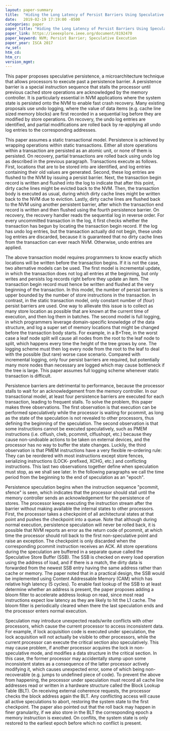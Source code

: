 ```yaml
---
layout: paper-summary
title:  "Hiding the Long Latency of Persist Barriers Using Speculative Execution"
date:   2019-02-19 17:19:00 -0500
categories: paper
paper_title: "Hiding the Long Latency of Persist Barriers Using Speculative Execution"
paper_link: https://ieeexplore.ieee.org/document/8192470
paper_keyword: NVM; Persist Barrier; Speculative Execution
paper_year: ISCA 2017
rw_set: 
htm_cd: 
htm_cr: 
version_mgmt: 
---  
```


This paper proposes speculative persistence, a microarchitecture technique that allows processors to execute past a 
persistence barrier. A persistence barrier is a special instruction sequence that stalls the processor until previous
cached store operations are acknowledged by the memory controller. It is particularly essential in NVM applications
where the system state is persisted onto the NVM to enable fast crash recovery. Many existing proposals use undo
logging, where the value of data items (e.g. cache line sized memory blocks) are first recorded in a sequential log
before they are modified by store operations. On recovery, the undo log entries are identified, and partial modifications 
are rolled back by re-applying all undo log entries to the corresponding addresses. 

This paper assumes a static transactional model. Persistence is achieved by wrapping operations within static transactions. 
Either all store operations within a transaction are persisted as an atomic unit, or none of them is persisted. On recovery,
partial transactions are rolled back using undo log as described in the previous paragraph. Transactions execute as follows.
First, locations that are to be stored into are identified, and log entries containing their old values are generated. 
Second, these log entries are flushed to the NVM by issuing a persist barrier. Next, the transaction begin record is written
and flushed into the log to indicate that after this point, dirty cache lines might be evicted back to the NVM. Then, the 
transaction body is executed as usual, during which dirty cache lines might be written back to the NVM due to eviction.
Lastly, dirty cache lines are flushed back to the NVM using another persistent barrier, after which the transaction end 
record is written and then flushed using the fourth persistence barrier. On recovery, the recovery handler reads the sequential
log in reverse order. For every uncommitted transaction in the log, it first checks whether the transaction has begun by 
locating the transaction begin record. If the log has undo log entries, but the transaction actually did not begin, these 
undo log entries are discarded, because it is guaranteed that no dirty cache lines from the transaction can ever reach NVM. 
Otherwise, undo entries are applied. 

The above transaction model requires programmers to know exactly which locations will be written before the transaction begins.
If it is not the case, two alternative models can be used. The first model is incremental update, in which the transaction 
does not log all entries at the beginning, but only writes and persists log records right before they update an item. The 
transaction begin record must hence be written and flushed at the very beginning of the transaction. In this model, the 
number of persist barriers is upper bounded by the number of store instructions in the transaction. In contrast, in the 
static transaction model, only constant number of (four) persist barriers are used. One way to allievate this issue is 
to collect as many store location as possible that are known at the current time of execution, and then log them in batches.
The second model is full logging, in which programmers leverage domain-specific knowledge of the data structure, and log 
a super set of memory locations that might be changed before the transaction body starts. For example, in a B+Tree, in
the worst case a leaf node split will cause all nodes from the root to the leaf node to split, which happens every time
the height of the tree grows by one. The logging scheme must then log every node from the root to the leaf to deal with
the possible (but rare) worse case scenario. Compared with incremental logging, only four persist barriers are required,
but potentially many more nodes than necessary are logged which may cause bottleneck if the tree is large. This paper 
assumes full logging scheme whenever static transaction is difficult.

Persistence barriers are detrimental to performance, because the processor stalls to wait for an acknowledgement from
the memory controller. In our transactional model, at least four persistence barriers are executed for each transaction,
leading to frequent stalls. To solve the problem, this paper makes three observations. The first observation is that 
execution can be performed speculatively while the processor is waiting for pcommit, as long as the state of the 
speculation is not revealed to other processors, thus defining the beginning of the speculation. The second observation 
is that some instructions cannot be executed speculatively, such as PMEM instructions (i.e. clflush, clwb, pcommit, 
clflushopt, etc.) because they cause non-undoable actions to be taken on external devices, and the processor has no
way to buffer the state changes. Luckily, the third observation is that PMEM instructions have a very flexible re-ordering 
rule: They can be reordered with most instructions except store fences, serializing instructions (LOCK- prefixed, XCHG, 
etc.) and conflicting instructions. This last two observations together define when speculation must stop, as we shall 
see later. In the following paragraphs we call the time period from the beginning to the end of speculation as an "epoch".

Persistence speculation begins when the instruction sequence "pcommit, sfence" is seen, which indicates that the processor
should stall until the memory controller sends an acknowledgement for the persistence of stores. The processor keeps executing
the instruction stream after the barrier without making available the internal states to other processors. First, the 
processor takes a checkpoint of all architectural states at that point and pushes the checkpoint into a queue. Note that
although during normal execution, persistence speculation will never be rolled back, it is possible that NVM reports an 
error as the return code of pcommit, at which time the processor should roll back to the first non-speculative point and 
raise an exception. The checkpoint is only discarded when the corresponding pcommit instruction receives an ACK. All
store operations during the speculation are buffered in a separate queue called the Speculative Store Buffer (SSB). The SSB
is checked on every load operation using the address of load, and if there is a match, the dirty data is forwarded from
the newest SSB entry having the same address rather than cache or memory. The paper noted that in a practical design, the 
SSB would be implemented using Content Addressable Memory (CAM) which has relative high latency (5 cycles). To enable 
fast lookup of the SSB to at least determine whether an address is present, the paper proposes adding a bloom filter
to accelerate address lookup on read, since most read instructions expect low latency as they are likely to hit the L1 
cache. The bloom filter is periodically cleared when there the last speculation ends and the processor enters normal execution.

Speculation may introduce unexpected reads/write conflicts with other processors, which cause the current processor to 
access inconsistent data. For example, if lock acquisition code is executed under speculation, the lock acquisition
will not actually be visible to other processors, while the current processor can execute the critical section also 
speculatively. This may cause problem, if another processor acquires the lock in non-speculative mode, and modifies a data 
structure in the critical section. In this case, the former processor may accidentally stump upon some inconsistent states 
as a consequence of the latter processor actively modifying it, which causes unexpected error, some of which being 
non-recoverable (e.g. jumps to undefined piece of code). To prevent the above from happening, the processor under 
speculation must record all cache line addresses read or written in a hardware structure called the Block Lookup Table 
(BLT). On receiving external coherence requests, the processor checks the block address again the BLT. Any conflicting
access will cause all active speculations to abort, restoring the system state to the first checkpoint. The paper also pointed
out that the roll back may happen in finer granularity, if we also store in the BLT the corresponding epoch a memory
instruction is executed. On conflits, the system state is only restored to the earliest epoch before which no conflict
is present.

